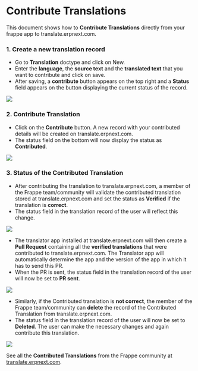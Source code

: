 <!-- base_template: frappe_io/www/frappe/frappe_base.html --><!-- add-breadcrumbs -->
# Contribute Translations

This document shows how to **Contribute Translations** directly from your frappe app to translate.erpnext.com.

### 1. Create a new translation record

- Go to **Translation** doctype and click on New.
- Enter the **language**, the **source text** and the **translated text** that you want to contribute and click on save.
- After saving, a **contribute** button appears on the top right and a **Status** field appears on the button displaying the current status of the record.
<img class="screenshot" src="/docs/assets/img/create_a_new_translation.png">


### 2. Contribute Translation

- Click on the **Contribute** button. A new record with your contributed details will be created on translate.erpnext.com.
- The status field on the bottom will now display the status as **Contributed**.
<img class="screenshot" src="/docs/assets/img/contribute_translation.png">


### 3. Status of the Contributed Translation

- After contributing the translation to translate.erpnext.com, a member of the Frappe team/community will validate the contributed translation stored at translate.erpnext.com and set the status as **Verified** if the translation is **correct**.
- The status field in the translation record of the user will reflect this change.
<img class="screenshot" src="/docs/assets/img/verified_translation.png">

- The translator app installed at translate.erpnext.com will then create a **Pull Request** containing all the **verified translations** that were contributed to translate.erpnext.com. The Translator app will automatically determine the app and the version of the app in which it has to send this PR.
- When the PR is sent, the status field in the translation record of the user will now be set to **PR sent**.
<img class="screenshot" src="/docs/assets/img/pr_sent_translation.png">

- Similarly, if the Contributed translation is **not correct**, the member of the Frappe team/community can **delete** the record of the Contributed Translation from translate.erpnext.com.
- The status field in the translation record of the user will now be set to **Deleted**. The user can make the necessary changes and again contribute this translation.
<img class="screenshot" src="/docs/assets/img/deleted_translation.png">

See all the **Contributed Translations** from the Frappe community at [translate.erpnext.com](https://translate.erpnext.com).

